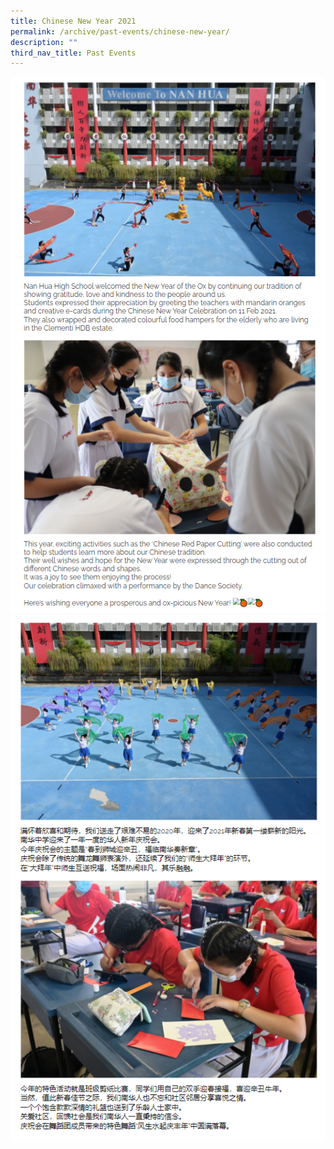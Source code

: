 ```yaml
---
title: Chinese New Year 2021
permalink: /archive/past-events/chinese-new-year/
description: ""
third_nav_title: Past Events
---
```

![](/images/Archived%20Photos/cny1.png)![](/images/Archived%20Photos/cny2.png)